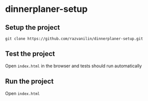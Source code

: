 # dinnerplaner-setup

## Setup the project

```
git clone https://github.com/razvanilin/dinnerplaner-setup.git
```

## Test the project

Open `index.html` in the browser and tests should run automatically

## Run the project

Open `index.html`
